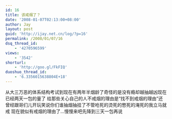 ```yaml
---
id: 16
title: 该戒烟了？
date: '2008-01-07T02:13:00+08:00'
author: Jay
layout: post
guid: 'http://ijay.net.cn/log/?p=16'
permalink: /2008/01/07/16
dsq_thread_id:
    - '4270596599'
views:
    - '3542'
shorturl:
    - 'http://goo.gl/FkFIQ'
duoshuo_thread_id:
    - '6.3356015638804E+18'
---
```


从大三万恶的体系结构考试到现在有两年半烟龄了奇怪的是没有瘾却越抽越凶现在已经两天一包的量了
给那些关心自己的人不戒烟的理由是“找不到戒烟的理由”还曾经跟哥们儿开玩笑说你们谁抽烟抽挂了不管呛死的烫死的憋死的淹死的我立马就戒
现在貌似有戒烟的理由了…慢慢来吧先降到三天一包再说